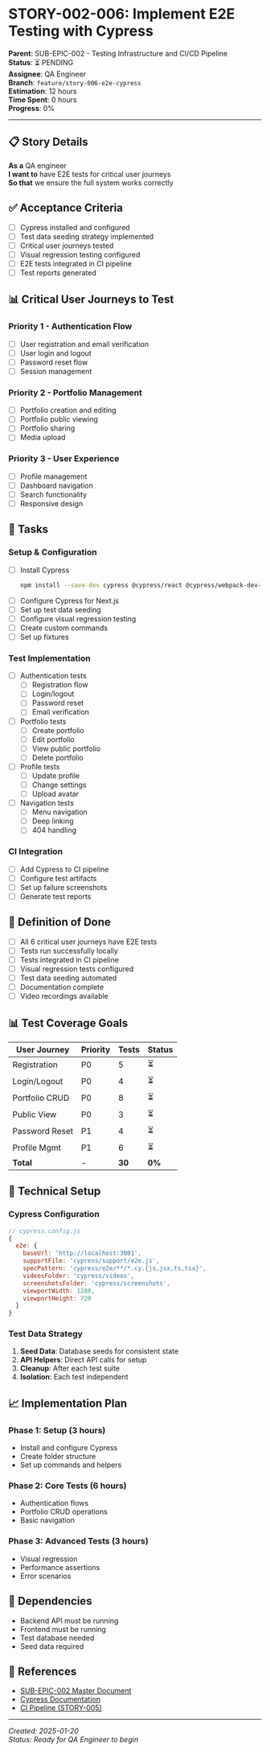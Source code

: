 # STORY-002-006: Implement E2E Testing with Cypress

**Parent**: SUB-EPIC-002 - Testing Infrastructure and CI/CD Pipeline  
**Status**: ⏳ PENDING  
**Assignee**: QA Engineer  
**Branch**: `feature/story-006-e2e-cypress`  
**Estimation**: 12 hours  
**Time Spent**: 0 hours  
**Progress**: 0%

---

## 📋 Story Details

**As a** QA engineer  
**I want to** have E2E tests for critical user journeys  
**So that** we ensure the full system works correctly

## ✅ Acceptance Criteria

- [ ] Cypress installed and configured
- [ ] Test data seeding strategy implemented
- [ ] Critical user journeys tested
- [ ] Visual regression testing configured
- [ ] E2E tests integrated in CI pipeline
- [ ] Test reports generated

## 📊 Critical User Journeys to Test

### Priority 1 - Authentication Flow
- [ ] User registration and email verification
- [ ] User login and logout
- [ ] Password reset flow
- [ ] Session management

### Priority 2 - Portfolio Management
- [ ] Portfolio creation and editing
- [ ] Portfolio public viewing
- [ ] Portfolio sharing
- [ ] Media upload

### Priority 3 - User Experience
- [ ] Profile management
- [ ] Dashboard navigation
- [ ] Search functionality
- [ ] Responsive design

## 📝 Tasks

### Setup & Configuration
- [ ] Install Cypress
  ```bash
  npm install --save-dev cypress @cypress/react @cypress/webpack-dev-server
  ```
- [ ] Configure Cypress for Next.js
- [ ] Set up test data seeding
- [ ] Configure visual regression testing
- [ ] Create custom commands
- [ ] Set up fixtures

### Test Implementation
- [ ] Authentication tests
  - [ ] Registration flow
  - [ ] Login/logout
  - [ ] Password reset
  - [ ] Email verification
- [ ] Portfolio tests
  - [ ] Create portfolio
  - [ ] Edit portfolio
  - [ ] View public portfolio
  - [ ] Delete portfolio
- [ ] Profile tests
  - [ ] Update profile
  - [ ] Change settings
  - [ ] Upload avatar
- [ ] Navigation tests
  - [ ] Menu navigation
  - [ ] Deep linking
  - [ ] 404 handling

### CI Integration
- [ ] Add Cypress to CI pipeline
- [ ] Configure test artifacts
- [ ] Set up failure screenshots
- [ ] Generate test reports

## 🎯 Definition of Done

- [ ] All 6 critical user journeys have E2E tests
- [ ] Tests run successfully locally
- [ ] Tests integrated in CI pipeline
- [ ] Visual regression tests configured
- [ ] Test data seeding automated
- [ ] Documentation complete
- [ ] Video recordings available

## 📊 Test Coverage Goals

| User Journey | Priority | Tests | Status |
|--------------|----------|-------|--------|
| Registration | P0 | 5 | ⏳ |
| Login/Logout | P0 | 4 | ⏳ |
| Portfolio CRUD | P0 | 8 | ⏳ |
| Public View | P0 | 3 | ⏳ |
| Password Reset | P1 | 4 | ⏳ |
| Profile Mgmt | P1 | 6 | ⏳ |
| **Total** | - | **30** | **0%** |

## 🔧 Technical Setup

### Cypress Configuration
```javascript
// cypress.config.js
{
  e2e: {
    baseUrl: 'http://localhost:3001',
    supportFile: 'cypress/support/e2e.js',
    specPattern: 'cypress/e2e/**/*.cy.{js,jsx,ts,tsx}',
    videosFolder: 'cypress/videos',
    screenshotsFolder: 'cypress/screenshots',
    viewportWidth: 1280,
    viewportHeight: 720
  }
}
```

### Test Data Strategy
1. **Seed Data**: Database seeds for consistent state
2. **API Helpers**: Direct API calls for setup
3. **Cleanup**: After each test suite
4. **Isolation**: Each test independent

## 📈 Implementation Plan

### Phase 1: Setup (3 hours)
- Install and configure Cypress
- Create folder structure
- Set up commands and helpers

### Phase 2: Core Tests (6 hours)
- Authentication flows
- Portfolio CRUD operations
- Basic navigation

### Phase 3: Advanced Tests (3 hours)
- Visual regression
- Performance assertions
- Error scenarios

## 🚧 Dependencies

- Backend API must be running
- Frontend must be running
- Test database needed
- Seed data required

## 🔗 References

- [SUB-EPIC-002 Master Document](../sub-epic-002-testing-cicd.md)
- [Cypress Documentation](https://docs.cypress.io)
- [CI Pipeline (STORY-005)](./story-002-005-ci-pipeline.md)

---

*Created: 2025-01-20*  
*Status: Ready for QA Engineer to begin*